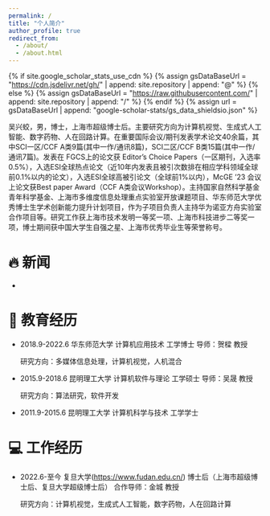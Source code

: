 ```yaml
---
permalink: /
title: "个人简介"
author_profile: true
redirect_from:
  - /about/
  - /about.html
---
```


{% if site.google_scholar_stats_use_cdn %}
{% assign gsDataBaseUrl = "https://cdn.jsdelivr.net/gh/" | append: site.repository | append: "@" %}
{% else %}
{% assign gsDataBaseUrl = "https://raw.githubusercontent.com/" | append: site.repository | append: "/" %}
{% endif %}
{% assign url = gsDataBaseUrl | append: "google-scholar-stats/gs_data_shieldsio.json" %}

<span class='anchor' id='about-me'></span>

吴兴蛟，男，博士，上海市超级博士后。主要研究方向为计算机视觉、生成式人工智能、数字药物、人在回路计算。在重要国际会议/期刊发表学术论文40余篇，其中SCI一区/CCF A类9篇(其中一作/通讯8篇)，SCI二区/CCF B类15篇(其中一作/通讯7篇)。发表在 FGCS上的论文获 Editor’s Choice Papers（一区期刊，入选率0.5%），入选ESI全球热点论文（近10年内发表且被引次数排在相应学科领域全球前0.1%以内的论文），入选ESI全球高被引论文（全球前1%以内），McGE ’23 会议上论文获Best paper Award（CCF A类会议Workshop）。主持国家自然科学基金青年科学基金、上海市多维度信息处理重点实验室开放课题项目、华东师范大学优秀博士生学术创新能力提升计划项目，作为子项目负责人主持华为诺亚方舟实验室合作项目等。研究工作获上海市技术发明一等奖一项、上海市科技进步二等奖一项，博士期间获中国大学生自强之星、上海市优秀毕业生等荣誉称号。

# 🔥 新闻
- 

# 📖 教育经历

- 2018.9-2022.6 华东师范大学 计算机应用技术 工学博士 导师：贺樑 教授

  研究方向：多媒体信息处理，计算机视觉，人机混合

- 2015.9-2018.6 昆明理工大学 计算机软件与理论 工学硕士 导师：吴晟 教授

  研究方向：算法研究，软件开发

- 2011.9-2015.6 昆明理工大学 计算机科学与技术 工学学士

# 💻 工作经历

- 2022.6-至今 复旦大学(https://www.fudan.edu.cn/)    博士后（上海市超级博士后、复旦大学超级博士后） 合作导师：金城 教授
  
  研究方向：计算机视觉，生成式人工智能，数字药物，人在回路计算
